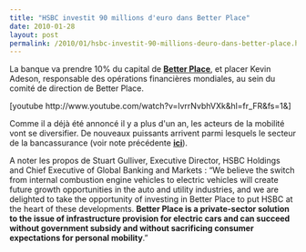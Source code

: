 ```yaml
---
title: "HSBC investit 90 millions d'euro dans Better Place"
date: 2010-01-28
layout: post
permalink: /2010/01/hsbc-investit-90-millions-deuro-dans-better-place.html
---
```


<p>La banque va prendre 10% du capital de <strong><span style="text-decoration: underline"><a href="http://www.betterplace.com/company/press-release-detail/better-place-secures-350-" target="_blank">Better Place</a></span></strong>, et placer Kevin Adeson, responsable des opérations financières mondiales, au sein du comité de direction de Better Place.</p> <p>  [youtube http://www.youtube.com/watch?v=lvrrNvbhVXk&hl=fr_FR&fs=1&]</p> <p>Comme il a déjà été annoncé il y a plus d'un an, les acteurs de la mobilité vont se diversifier. De nouveaux puissants arrivent parmi lesquels le secteur de la bancassurance (voir note précédente <strong><span style="text-decoration: underline"><a href="/2009/11/le-passage-de-lobjet-vehicule-aux-services-de-mobilite-une-chance.html" target="_blank">ici</a></span></strong>). </p> <p>A noter les propos de Stuart Gulliver, Executive Director, HSBC Holdings and Chief Executive of Global Banking and Markets : “We believe the switch from internal combustion engine vehicles to electric vehicles will create future growth opportunities in the auto and utility industries, and we are delighted to take the opportunity of investing in Better Place to put HSBC at the heart of these developments. <strong>Better Place is a private-sector solution to the issue of infrastructure provision for electric cars and can succeed without government subsidy and without sacrificing consumer expectations for personal mobility</strong>.”<br /></p> <p> </p>